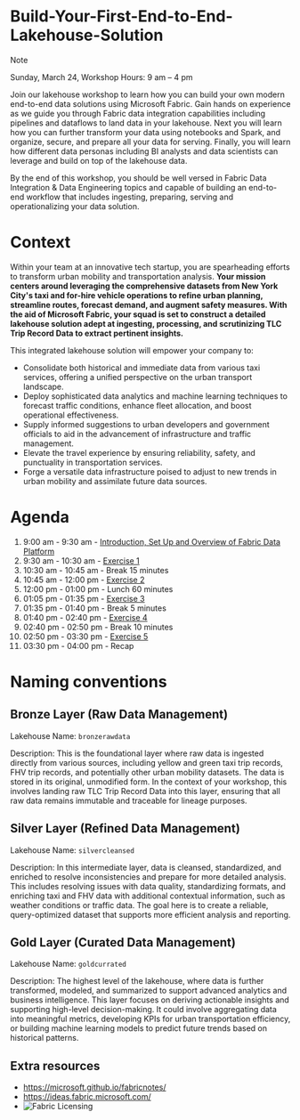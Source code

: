 # Build-Your-First-End-to-End-Lakehouse-Solution

> [!NOTE]
> Sunday, March 24, Workshop Hours: 9 am – 4 pm 

Join our lakehouse workshop to learn how you can build your own modern end-to-end data solutions using Microsoft Fabric. Gain hands on experience as we guide you through Fabric data integration capabilities including pipelines and dataflows to land data in your lakehouse. Next you will learn how you can further transform your data using notebooks and Spark, and organize, secure, and prepare all your data for serving. Finally, you will learn how different data personas including BI analysts and data scientists can leverage and build on top of the lakehouse data. 

By the end of this workshop, you should be well versed in Fabric Data Integration & Data Engineering topics and capable of building an end-to-end workflow that includes ingesting, preparing, serving and operationalizing your data solution. 

# Context
Within your team at an innovative tech startup, you are spearheading efforts to transform urban mobility and transportation analysis. **Your mission centers around leveraging the comprehensive datasets from New York City's taxi and for-hire vehicle operations to refine urban planning, streamline routes, forecast demand, and augment safety measures. With the aid of Microsoft Fabric, your squad is set to construct a detailed lakehouse solution adept at ingesting, processing, and scrutinizing TLC Trip Record Data to extract pertinent insights.**

This integrated lakehouse solution will empower your company to:
* Consolidate both historical and immediate data from various taxi services, offering a unified perspective on the urban transport landscape.
* Deploy sophisticated data analytics and machine learning techniques to forecast traffic conditions, enhance fleet allocation, and boost operational effectiveness.
* Supply informed suggestions to urban developers and government officials to aid in the advancement of infrastructure and traffic management.
* Elevate the travel experience by ensuring reliability, safety, and punctuality in transportation services.
* Forge a versatile data infrastructure poised to adjust to new trends in urban mobility and assimilate future data sources.


# Agenda

1. 9:00 am - 9:30 am - [Introduction, Set Up and Overview of Fabric Data Platform](./start/start.md)
2. 9:30 am - 10:30 am - [Exercise 1](./exercise-1/exercise-1.md) 
3. 10:30 am - 10:45 am - Break 15 minutes
4. 10:45 am - 12:00 pm - [Exercise 2](./exercise-2/exercise-2.md)
5. 12:00 pm - 01:00 pm - Lunch 60 minutes
6. 01:05 pm - 01:35 pm - [Exercise 3](./exercise-3/exercise-3.md)
7. 01:35 pm - 01:40 pm - Break 5 minutes
7. 01:40 pm - 02:40 pm - [Exercise 4](./exercise-4/exercise-4.md)
8. 02:40 pm - 02:50 pm - Break 10 minutes
8. 02:50 pm - 03:30 pm - [Exercise 5](./exercise-5/exercise-5.md)
9. 03:30 pm - 04:00 pm - Recap


# Naming conventions

## Bronze Layer (Raw Data Management)
Lakehouse Name: `bronzerawdata`

Description: This is the foundational layer where raw data is ingested directly from various sources, including yellow and green taxi trip records, FHV trip records, and potentially other urban mobility datasets. The data is stored in its original, unmodified form. In the context of your workshop, this involves landing raw TLC Trip Record Data into this layer, ensuring that all raw data remains immutable and traceable for lineage purposes.

## Silver Layer (Refined Data Management)
Lakehouse Name: `silvercleansed`

Description: In this intermediate layer, data is cleansed, standardized, and enriched to resolve inconsistencies and prepare for more detailed analysis. This includes resolving issues with data quality, standardizing formats, and enriching taxi and FHV data with additional contextual information, such as weather conditions or traffic data. The goal here is to create a reliable, query-optimized dataset that supports more efficient analysis and reporting.

## Gold Layer (Curated Data Management)
Lakehouse Name: `goldcurrated`

Description: The highest level of the lakehouse, where data is further transformed, modeled, and summarized to support advanced analytics and business intelligence. This layer focuses on deriving actionable insights and supporting high-level decision-making. It could involve aggregating data into meaningful metrics, developing KPIs for urban transportation efficiency, or building machine learning models to predict future trends based on historical patterns.


## Extra resources
* https://microsoft.github.io/fabricnotes/
* https://ideas.fabric.microsoft.com/
* ![Fabric Licensing](https://microsoft.github.io/fabricnotes/images/notes/13-fabric-licensing.png)